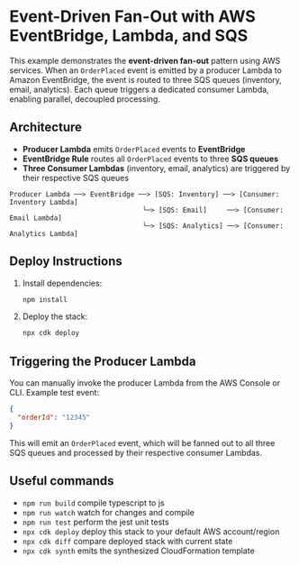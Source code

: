 # Event-Driven Fan-Out with AWS EventBridge, Lambda, and SQS

This example demonstrates the **event-driven fan-out** pattern using AWS services. When an `OrderPlaced` event is emitted by a producer Lambda to Amazon EventBridge, the event is routed to three SQS queues (inventory, email, analytics). Each queue triggers a dedicated consumer Lambda, enabling parallel, decoupled processing.

## Architecture

- **Producer Lambda** emits `OrderPlaced` events to **EventBridge**
- **EventBridge Rule** routes all `OrderPlaced` events to three **SQS queues**
- **Three Consumer Lambdas** (inventory, email, analytics) are triggered by their respective SQS queues

```
Producer Lambda ──> EventBridge ──> [SQS: Inventory] ──> [Consumer: Inventory Lambda]
                                 └─> [SQS: Email]     ──> [Consumer: Email Lambda]
                                 └─> [SQS: Analytics] ──> [Consumer: Analytics Lambda]
```

## Deploy Instructions

1. Install dependencies:
   ```sh
   npm install
   ```
2. Deploy the stack:
   ```sh
   npx cdk deploy
   ```

## Triggering the Producer Lambda

You can manually invoke the producer Lambda from the AWS Console or CLI. Example test event:

```json
{
  "orderId": "12345"
}
```

This will emit an `OrderPlaced` event, which will be fanned out to all three SQS queues and processed by their respective consumer Lambdas.

## Useful commands

* `npm run build`   compile typescript to js
* `npm run watch`   watch for changes and compile
* `npm run test`    perform the jest unit tests
* `npx cdk deploy`  deploy this stack to your default AWS account/region
* `npx cdk diff`    compare deployed stack with current state
* `npx cdk synth`   emits the synthesized CloudFormation template
